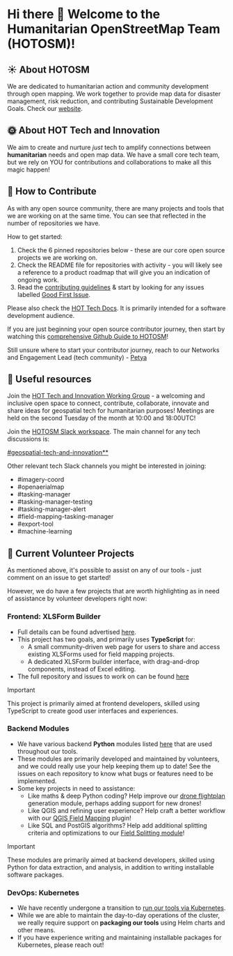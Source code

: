 # Hi there 👋 Welcome to the Humanitarian OpenStreetMap Team (HOTOSM)!

## ☀️ About HOTOSM

We are dedicated to humanitarian action and community development through open mapping. We work together to provide map data for disaster management, risk reduction, and contributing Sustainable Development Goals. Check our [website](https://www.hotosm.org).

## 🌞 About HOT Tech and Innovation

We aim to create and nurture *just* tech to amplify connections between **humanitarian** needs and open map data. We have a small core tech team, but we rely on YOU for contributions and collaborations to make all this magic happen! 

## 🌈 How to Contribute

As with any open source community, there are many projects and tools that we are working on at the same time. You can see that reflected in the number of repositories we have.

How to get started:
1. Check the 6 pinned repositories below - these are our core open source projects we are working on.
2. Check the README file for repositories with activity - you will likely see a reference to a product roadmap that will give you an indication of ongoing work.
3. Read the [contributing guidelines](https://docs.hotosm.org/become-a-contributor) & start by looking for any issues labelled [Good First Issue](https://github.com/search?q=org%3Ahotosm+label%3A%22good+first+issue%22&type=issues).

Please also check the [HOT Tech Docs](https://docs.hotosm.org). It is primarily intended for a software development audience.

If you are just beginning your open source contributor journey, then start by watching this [comprehensive Github Guide to HOTOSM](https://www.youtube.com/watch?v=kibi_YJ6qXo&ab_channel=HumanitarianOpenStreetMapTeam)!

Still unsure where to start your contributor journey, reach to our Networks and Engagement Lead (tech community) - [Petya](https://github.com/petya-kangalova) 

## 📑 Useful resources 

Join the [HOT Tech and Innovation Working Group](https://wiki.openstreetmap.org/wiki/Humanitarian_OSM_Team/Working_groups/TechandInnovation) - a welcoming and inclusive open space to connect, contribute, collaborate, innovate and share ideas for geospatial tech for humanitarian purposes! Meetings are held on the second Tuesday of the month at 10:00 and 18:00UTC!

Join the [HOTOSM Slack workspace](https://slack.hotosm.org/). The main channel for any tech discussions is:

[#geospatial-tech-and-innovation**](https://hotosm.slack.com/archives/C04DPFNB9GR)

Other relevant tech Slack channels you might be interested in joining:
- #imagery-coord
- #openaerialmap
- #tasking-manager
- #tasking-manager-testing
- #tasking-manager-alert
- #field-mapping-tasking-manager
- #export-tool
- #machine-learning

## 🤲 Current Volunteer Projects

As mentioned above, it's possible to assist on any of our tools - just comment on an issue to get started!

However, we do have a few projects that are worth highlighting as in need of assistance by volunteer developers right now:

### Frontend: XLSForm Builder

- Full details can be found advertised [here](https://www.hotosm.org/volunteer-opportunities/tech-volunteer-opportunities).
- This project has two goals, and primarily uses **TypeScript** for:
  - A small community-driven web page for users to share and access existing XLSForms used for field mapping projects.
  - A dedicated XLSForm builder interface, with drag-and-drop components, instead of Excel editing.
- The full repository and issues to work on can be found [here](https://github.com/hotosm/xlsform-builder)

> [!IMPORTANT]
> This project is primarily aimed at frontend developers, skilled using TypeScript to
> create good user interfaces and experiences.

### Backend Modules

- We have various backend **Python** modules listed [here](https://docs.hotosm.org/modules/backend) that are
  used throughout our tools.
- These modules are primarily developed and maintained by volunteers, and we could really use your help keeping them
  up to date! See the issues on each repository to know what bugs or features need to be implemented.
- Some key projects in need to assistance:
  - Like maths & deep Python coding? Help improve our [drone flightplan](https://github.com/hotosm/drone-tm/tree/develop/src/backend/packages/drone-flightplan)
    generation module, perhaps adding support for new drones!
  - Like QGIS and refining user experience? Help craft a better workflow with our [QGIS Field Mapping](https://github.com/hotosm/qgis-field-mapper) plugin!
  - Like SQL and PostGIS algorithms? Help add additional splitting criteria and optimizations to our
    [Field Splitting module](https://hotosm.github.io/fmtm-splitter)! 

> [!IMPORTANT]
> These modules are primarily aimed at backend developers, skilled using Python for data extraction,
> and analysis, in addition to writing installable software packages.

### DevOps: Kubernetes

- We have recently undergone a transition to [run our tools via Kubernetes](https://github.com/hotosm/k8s-infra).
- While we are able to maintain the day-to-day operations of the cluster, we really require support on
  **packaging our tools** using Helm charts and other means.
- If you have experience writing and maintaining installable packages for Kubernetes, please reach out!
